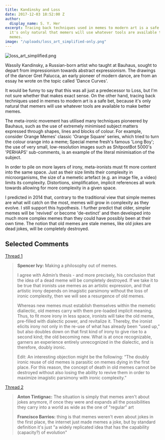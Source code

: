 ```yaml
---
title: Kandinsky and Loss
date: 2017-12-03 18:52:00 Z
author:
  display_name: S. Y. Her
excerpt: Tracing back techniques used in memes to modern art is a safe bet, because
  it's only natural that memers will use whatever tools are available to make better
  memes.
image: "/uploads/loss_art_simplified-only.png"
---
```


![loss_art_simplified.png](/uploads/loss_art_simplified.png)

Wassily Kandinsky, a Russian-born artist who taught at Bauhaus, sought to depart from impressionism towards abstract expressionism. The drawings of the dancer Gret Palucca, an early pioneer of modern dance, are from an essay he wrote on the topic called 'Dance Curves'.  

It would be funny to say that this was all just a predecessor to Loss, but I'm not sure whether that makes exact sense. On the other hand, tracing back techniques used in memes to modern art is a safe bet, because it's only natural that memers will use whatever tools are available to make better memes.  

The meta-ironic movement has utilised many techniques pioneered by Bauhaus, such as the use of extremely minimised subject matters expressed through shapes, lines and blocks of colour. For example, consider Orange Memes' classic 'Orange Square' series, which tried to turn the colour orange into a meme; Special meme fresh's famous 'Long Boy'; the use of very small, low-resolution images such as ShitpostBot 5000's 'PERHAPS' sub-comments, is an example of the literal minimisation of the subject.  

In order to pile on more layers of irony, meta-ironists must fit more content into the same space. Just as their size limits their complexity in microorganisms, the size of a memetic artefact (e.g. an image file, a video) limits its complexity. Distortions, simplification, implicit references all work towards allowing for more complexity in a given space.  

I predicted in 2014 that, contrary to the traditional view that simple memes are what will catch on the most, memes will grow in complexity as they evolve. I still support this hypothesis. I further predict that older, simpler memes will be 'revived' or become 'de-extinct' and then developed into much more complex memes than they could have possibly been at their own time. The notion that old memes are stale memes, like old jokes are dead jokes, will be completely destroyed.

## **Selected Comments**

[Thread 1](https://web.facebook.com/thephilosophersmeme/posts/2063583350541947)

> **Spencer Ivy:** Making a philosophy out of memes. 
>
> I agree with Admin’s thesis - and more precisely, his conclusion that the idea of a dead meme will be completely destroyed. If we take it to be true that ironists use memes as an artistic expression, and that artistic irony depends on imagistic parsimony without the loss of ironic complexity, then we will see a resurgence of old memes. 
> 
> Whereas new memes must establish themselves within the memetic dialiectic, old memes carry with them pre-loaded implicit meaning. Thus, to fit more irony in less space, ironists will take the old meme, pre-filled with dialectic power, and revitalize it. Thereby, the ironist elicits irony not only in the re-use of what has already been “used up,” but also doubles down on that first kind of irony to give rise to a second kind; the old becoming new. What is at once recognizable, garners an experience entirely unrecognized in the dialectic, and is therefore, doubly ironic.
> 
> Edit: An interesting objection might be the following: “The doubly ironic reuse of old memes is parasitic on memes dying in the first place. For this reason, the concept of death in old memes cannot be destroyed without also losing the ability to revive them in order to maximize imagistic parsimony with ironic complexity.”

[Thread 2](https://web.facebook.com/thephilosophersmeme/posts/2063583350541947?comment_id=2063586170541665)

> **Anton Tintignac:** The situation is simply that memes aren't about jokes anymore, if once they were and expands all the possibilities they carry into a world as wide as the one of "regular" art
> 
> **Francisco Barrios:** thing is that memes weren't even about jokes in the first place, the internet just made memes a joke, but by standard definition it's just "a widely replicated idea that has the capability (capacity?) of evolution"